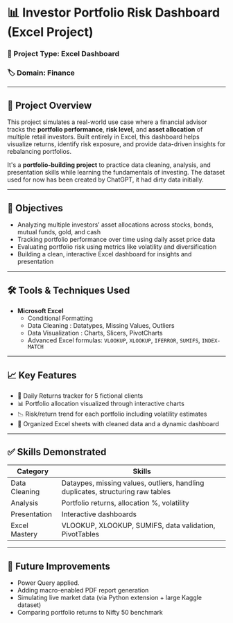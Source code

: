 # 📊 Investor Portfolio Risk Dashboard (Excel Project)

### 📁 Project Type: Excel Dashboard  
### 🏷️ Domain: Finance  

---

## 🧠 Project Overview

This project simulates a real-world use case where a financial advisor tracks the **portfolio performance**, **risk level**, and **asset allocation** of multiple retail investors. Built entirely in Excel, this dashboard helps visualize returns, identify risk exposure, and provide data-driven insights for rebalancing portfolios.

It's a **portfolio-building project** to practice data cleaning, analysis, and presentation skills while learning the fundamentals of investing. The dataset used for now has been created by ChatGPT, it had dirty data initially.

---

## 🎯 Objectives

- Analyzing multiple investors’ asset allocations across stocks, bonds, mutual funds, gold, and cash  
- Tracking portfolio performance over time using daily asset price data  
- Evaluating portfolio risk using metrics like volatility and diversification  
- Building a clean, interactive Excel dashboard for insights and presentation  

---

## 🛠️ Tools & Techniques Used

- **Microsoft Excel**
  - Conditional Formatting
  - Data Cleaning : Datatypes, Missing Values, Outliers
  - Data Visualization : Charts, Slicers, PivotCharts
  - Advanced Excel formulas: `VLOOKUP`, `XLOOKUP`, `IFERROR`, `SUMIFS`, `INDEX-MATCH`

---

## 📈 Key Features

- 📌 Daily Returns tracker for 5 fictional clients  
- 📊 Portfolio allocation visualized through interactive charts  
- 📉 Risk/return trend for each portfolio including volatility estimates   
- 📂 Organized Excel sheets with cleaned data and a dynamic dashboard  

---

## ✅ Skills Demonstrated

| Category       | Skills                                       |
|----------------|----------------------------------------------|
| Data Cleaning  | Dataypes, missing values, outliers, handling duplicates, structuring raw tables |
| Analysis       | Portfolio returns, allocation %, volatility  |
| Presentation   | Interactive dashboards   |
| Excel Mastery  | VLOOKUP, XLOOKUP, SUMIFS, data validation, PivotTables |

---

## 💬 Future Improvements

- Power Query applied.
- Adding macro-enabled PDF report generation  
- Simulating live market data (via Python extension + large Kaggle dataset)  
- Comparing portfolio returns to Nifty 50 benchmark  

